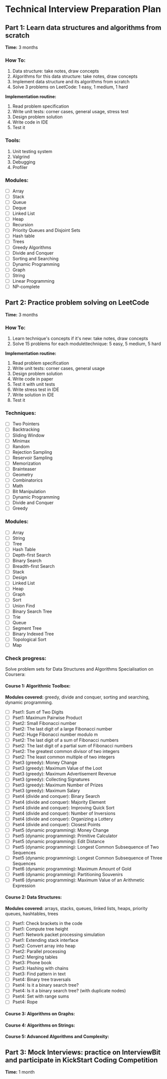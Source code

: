 # Technical Interview Preparation Plan
## Part 1: Learn data structures and algorithms from scratch 
**Time:** 3 months 
### How To: 
1. Data structure: take notes, draw concepts
2. Algorithms for this data structure: take notes, draw concepts
3. Implement data structure and its algorithms from scratch
4. Solve 3 problems on LeetCode: 1 easy, 1 medium, 1 hard

**Implementation routine:**
1. Read problem specification
2. Write unit tests: corner cases, general usage, stress test
3. Design problem solution
4. Write code in IDE
5. Test it

### Tools:
1. Unit testing system
2. Valgrind
3. Debugging 
4. Profiler

### Modules:
- [ ] Array
- [ ] Stack 
- [ ] Queue
- [ ] Deque
- [ ] Linked List
- [ ] Heap
- [ ] Recursion
- [ ] Priority Queues and Disjoint Sets
- [ ] Hash table
- [ ] Trees
- [ ] Greedy Algorithms
- [ ] Divide and Conquer
- [ ] Sorting and Searching
- [ ] Dynamic Programming
- [ ] Graph
- [ ] String
- [ ] Linear Programming
- [ ] NP-complete

## Part 2: Practice problem solving on LeetCode
**Time:** 3 months
### How To:  
1. Learn technique's concepts if it's new: take notes, draw concepts
2. Solve 15 problems for each module\technique: 5 easy, 5 medium, 5 hard

**Implementation routine:**
1. Read problem specification
2. Write unit tests: corner cases, general usage
3. Design problem solution
4. Write code in paper
5. Test it with unit tests
6. Write stress test in IDE
7. Write solution in IDE
8. Test it

### Techniques: 
- [ ] Two Pointers
- [ ] Backtracking
- [ ] Sliding Window
- [ ] Minimax
- [ ] Random
- [ ] Rejection Sampling
- [ ] Reservoir Sampling
- [ ] Memorization
- [ ] Brainteaser
- [ ] Geometry
- [ ] Combinatorics
- [ ] Math
- [ ] Bit Manipulation
- [ ] Dynamic Programming
- [ ] Divide and Conquer
- [ ] Greedy

### Modules:
- [ ] Array
- [ ] String
- [ ] Tree
- [ ] Hash Table
- [ ] Depth-first Search
- [ ] Binary Search
- [ ] Breadth-first Search
- [ ] Stack
- [ ] Design
- [ ] Linked List
- [ ] Heap
- [ ] Graph
- [ ] Sort
- [ ] Union Find
- [ ] Binary Search Tree
- [ ] Trie
- [ ] Queue
- [ ] Segment Tree
- [ ] Binary Indexed Tree
- [ ] Topological Sort
- [ ] Map

### Check progress:
Solve problem sets for Data Structures and Algorithms Specialisation on Coursera: 
#### Course 1: Algorithmic Toolbox:
**Modules covered:** greedy, divide and conquer, sorting and searching, dynamic programming.
- [ ] Pset1: Sum of Two Digits
- [ ] Pset1: Maximum Pairwise Product
- [ ] Pset2: Small Fibonacci number
- [ ] Pset2: The last digit of a large Fibonacci number
- [ ] Pset2: Huge Fibonacci number modulo m
- [ ] Pset2: The last digit of a sum of Fibonacci numbers
- [ ] Pset2: The last digit of a partial sum of Fibonacci numbers
- [ ] Pset2: The greatest common divisor of two integers
- [ ] Pset2: The least common multiple of two integers
- [ ] Pset3 (greedy): Money Change 
- [ ] Pset3 (greedy): Maximum Value of the Loot
- [ ] Pset3 (greedy): Maximum Advertisement Revenue
- [ ] Pset3 (greedy): Collecting Signatures
- [ ] Pset3 (greedy): Maximum Number of Prizes
- [ ] Pset3 (greedy): Maximum Salary
- [ ] Pset4 (divide and conquer): Binary Search
- [ ] Pset4 (divide and conquer): Majority Element
- [ ] Pset4 (divide and conquer): Improving Quick Sort
- [ ] Pset4 (divide and conquer): Number of Inversions
- [ ] Pset4 (divide and conquer): Organizing a Lottery
- [ ] Pset4 (divide and conquer): Closest Points
- [ ] Pset5 (dynamic programming): Money Change
- [ ] Pset5 (dynamic programming): Primitive Calculator
- [ ] Pset5 (dynamic programming): Edit Distance
- [ ] Pset5 (dynamic programming): Longest Common Subsequence of Two Sequences
- [ ] Pset5 (dynamic programming): Longest Common Subsequence of Three Sequences
- [ ] Pset6 (dynamic programming): Maximum Amount of Gold
- [ ] Pset6 (dynamic programming): Partitioning Souvenirs
- [ ] Pset6 (dynamic programming): Maximum Value of an Arithmetic Expression

#### Course 2: Data Structures:
**Modules covered:** arrays, stacks, queues, linked lists, heaps, priority queues, hashtables, trees
- [ ] Pset1: Check brackets in the code
- [ ] Pset1: Compute tree height
- [ ] Pset1: Network packet processing simulation
- [ ] Pset1: Extending stack interface
- [ ] Pset2: Convert array into heap 
- [ ] Pset2: Parallel processing
- [ ] Pset2: Merging tables
- [ ] Pset3: Phone book
- [ ] Pset3: Hashing with chains
- [ ] Pset3: Find pattern in text
- [ ] Pset4: Binary tree traversals
- [ ] Pset4: Is it a binary search tree?
- [ ] Pset4: Is it a binary search tree? (with duplicate nodes)
- [ ] Pset4: Set with range sums
- [ ] Pset4: Rope

#### Course 3: Algorithms on Graphs:

#### Course 4: Algorithms on Strings:

#### Course 5: Advanced Algorithms and Complexity:

## Part 3: Mock Interviews: practice on InterviewBit and participate in KickStart Coding Competition
**Time:** 1 month
